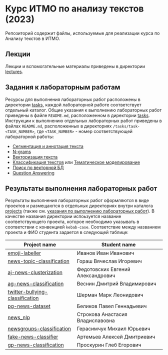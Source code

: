 ﻿# Курс ИТМО по анализу текстов (2023)

Репозиторий содержит файлы, используемые для реализации курса по Анализу текстов в ИТМО.

## Лекции

Лекции и вспомогательные материалы приведены в директории [lectures](/lectures).

## Задания к лабораторным работам

Ресурсы для выполнения лабораторных работ расположены в директории [tasks](/tasks), каждой лабораторной работе соответствует отдельный каталог. Общие указания к выполнению лабораторных работ приведены в файле `README.md`, расположенном в директории [tasks](/tasks). Инструкции к выполнению отдельных лабораторных работ приведены в файлах `README.md`, расположенных в директориях `/tasks/task-<TASK_NUMBER>`, где `<TASK_NUMBER>` - номер соответствующей лабораторной работы:

- [Сегментация и аннотация текста](/tasks/task-01/README.md)
- [N-grams](/tasks/task-02/README.md)
- [Векторизация текста](/tasks/task-03/README.md)
- [Классификация текстов](/tasks/task-04.1/README.md) или [Тематическое моделирование](/tasks/task-04.2/README.md)
- [Поиск по векторной БД](/tasks/task-05/README.md)
- [Question Answering](/tasks/task-06/README.md)


## Результаты выполнения лабораторных работ

Результаты выполнения лабораторных работ оформляются в виде проектов и размещаются в отдельных директориях внутри каталога [projects](/projects) (также см. [указания по выполнению лабораторных работ](/tasks/README.md)). В качестве названия директории испоьзуется название соответствующего проекта, которое необходимо указывать в соответствии с конвенцией `kebab-case`. Соответствие между названием проекта и ФИО студента задается в следующей таблице:

| Project name | Student name |
| --- | --- |
| [emoji-labeller](/projects/emoji-labeller) | Иванов Иван Иванович |
| [news-topic-classification](/projects/news-topic-classification) | Гораш Вячеслав Игоревич |
| [aj-news-clusterization](/projects/aj-news-clusterization) | Федотовских Евгений Александрович |
| [ag-news-classification](/projects/ag-news-classification) | Веснин Дмитрий Владимирович |
| [twitter-bullying-classification](/projects/twitter-bullying-classification) | Шерман Марк Леонидович |
| [pg-news-dataset](/projects/pg-news-dataset) | Беликов Павел Геннадьевич |
| [news_nlp](/projects/news_nlp) | Строкова Анастасия Владиславовна |
| [newsgroups-classification](/projects/newsgroups-classification) | Герасимчук Михаил Юрьевич |
| [fake-news-classifier](/projects/fake-news-classifier) | Артемьев Алексей Дмитриевич |
| [gp-news-classification](/projects/gp-news-classification) | Проскурин Глеб Егорович |
